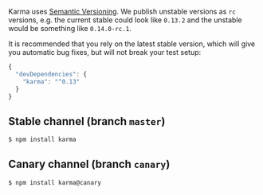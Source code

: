 Karma uses [Semantic Versioning]. We publish unstable versions as `rc` versions, e.g. the current stable could look like `0.13.2` and the unstable would be something like `0.14.0-rc.1`.

It is recommended that you rely on the latest stable version, which will give you automatic bug fixes, but will not break your test setup:
```javascript
{
  "devDependencies": {
    "karma": "^0.13"
  }
}
```

## Stable channel (branch `master`)
```bash
$ npm install karma
```

## Canary channel (branch `canary`)
```bash
$ npm install karma@canary
```

[Semantic Versioning]: http://semver.org
